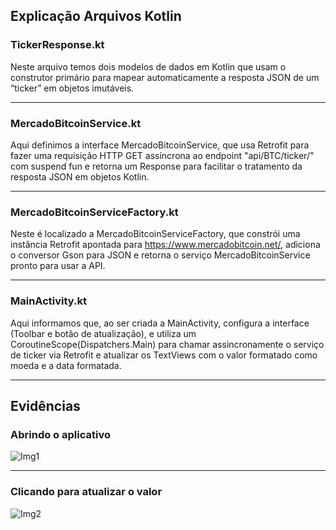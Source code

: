 ## Explicação Arquivos Kotlin

### TickerResponse.kt

Neste arquivo temos dois modelos de dados em Kotlin que usam o construtor primário para mapear automaticamente a resposta JSON de um “ticker” em objetos imutáveis.

---

### MercadoBitcoinService.kt

Aqui definimos a interface MercadoBitcoinService, que usa Retrofit para fazer uma requisição HTTP GET assíncrona ao endpoint "api/BTC/ticker/" com suspend fun e retorna um Response<TickerResponse> para facilitar o tratamento da resposta JSON em objetos Kotlin.

---

### MercadoBitcoinServiceFactory.kt

Neste é localizado a MercadoBitcoinServiceFactory, que constrói uma instância Retrofit apontada para https://www.mercadobitcoin.net/, adiciona o conversor Gson para JSON e retorna o serviço MercadoBitcoinService pronto para usar a API.

---

### MainActivity.kt

Aqui informamos que, ao ser criada a MainActivity, configura a interface (Toolbar e botão de atualização), e utiliza um CoroutineScope(Dispatchers.Main) para chamar assincronamente o serviço de ticker via Retrofit e atualizar os TextViews com o valor formatado como moeda e a data formatada.

---

## Evidências

### Abrindo o aplicativo

![Img1](https://github.com/user-attachments/assets/fa6886ac-0840-472d-bcac-cbb7eaa64282)

---

### Clicando para atualizar o valor

![Img2](https://github.com/user-attachments/assets/c5d0556f-03a1-4600-bf21-1bd9d0e5256f)
